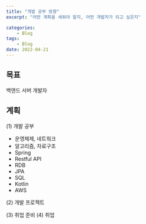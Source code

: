 ```yaml
---
title: "개발 공부 방향"
excerpt: "어떤 계획을 세워야 할지, 어떤 개발자가 되고 싶은지"

categories:
    - Blog
tags:
    - Blog
date: 2022-04-21
---
```


## 목표
백앤드 서버 개발자

## 계획
(1) 개발 공부
- 운영체제, 네트워크
- 알고리즘, 자료구조
- Spring
- Restful API
- RDB
- JPA
- SQL
- Kotlin
- AWS

(2) 개발 프로젝트

(3) 취업 준비
(4) 취업